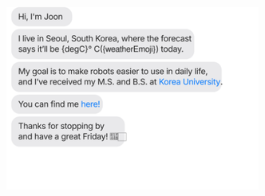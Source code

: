 [![](https://github.com/joonhyung-lee/joonhyung-lee/blob/master/chat.svg)](https://twitter.com/joonhyunglee99)
